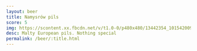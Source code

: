 ```yaml
---
layout: beer
title: Namysrów pils
score: 5
img: https://scontent.xx.fbcdn.net/v/t1.0-0/p480x480/13442354_10154200938273745_8005265126653801521_n.jpg?oh=b49909af31bc06d722de3bb992cb24db&oe=5882C1DE
desc: Malty European pils. Nothing special
permalink: /beer/:title.html
---
```

